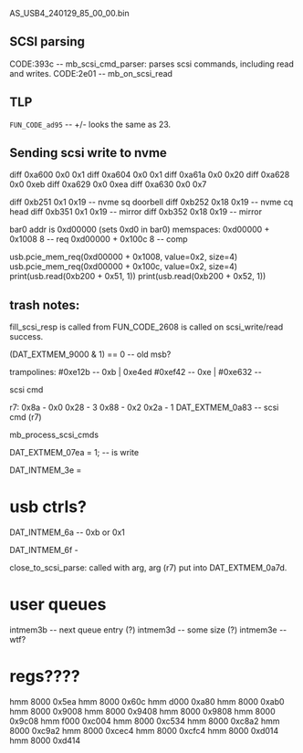 AS_USB4_240129_85_00_00.bin

## SCSI parsing

CODE:393c -- mb_scsi_cmd_parser: parses scsi commands, including read and writes.
CODE:2e01 -- mb_on_scsi_read

## TLP
`FUN_CODE_ad95` -- +/- looks the same as 23.

## Sending scsi write to nvme
diff 0xa600 0x0 0x1
diff 0xa604 0x0 0x1
diff 0xa61a 0x0 0x20
diff 0xa628 0x0 0xeb
diff 0xa629 0x0 0xea
diff 0xa630 0x0 0x7

diff 0xb251 0x1 0x19 -- nvme sq doorbell
diff 0xb252 0x18 0x19 -- nvme cq head
diff 0xb351 0x1 0x19 -- mirror
diff 0xb352 0x18 0x19 -- mirror

bar0 addr is 0xd00000 (sets 0xd0 in bar0)
memspaces:
0xd00000 + 0x1008 8 -- req
0xd00000 + 0x100c 8 -- comp

usb.pcie_mem_req(0xd00000 + 0x1008, value=0x2, size=4)
usb.pcie_mem_req(0xd00000 + 0x100c, value=0x2, size=4)
print(usb.read(0xb200 + 0x51, 1))
print(usb.read(0xb200 + 0x52, 1))

## trash notes:

fill_scsi_resp is called from FUN_CODE_2608 is called on scsi_write/read success.

(DAT_EXTMEM_9000 & 1) == 0 -- old msb?

trampolines:
#0xe12b -- 0xb | 0xe4ed
#0xef42 -- 0xe | 
#0xe632 -- 


scsi cmd

r7:
0x8a - 0x0
0x28 - 3
0x88 - 0x2
0x2a - 1
DAT_EXTMEM_0a83 -- scsi cmd (r7)

mb_process_scsi_cmds

DAT_EXTMEM_07ea = 1; -- is write


DAT_INTMEM_3e = 


# usb ctrls?
DAT_INTMEM_6a -- 0xb or 0x1

  <!-- DAT_EXTMEM_9093 = 8;
  DAT_EXTMEM_9094 = 2; -->

DAT_INTMEM_6f -



close_to_scsi_parse: called with arg, arg (r7) put into DAT_EXTMEM_0a7d.



# user queues
intmem3b -- next queue entry (?)
intmem3d -- some size (?)
intmem3e -- wtf?

# regs????
hmm 8000 0x5ea
hmm 8000 0x60c
hmm d000 0xa80
hmm 8000 0xab0
hmm 8000 0x9008
hmm 8000 0x9408
hmm 8000 0x9808
hmm 8000 0x9c08
hmm f000 0xc004
hmm 8000 0xc534
hmm 8000 0xc8a2
hmm 8000 0xc9a2
hmm 8000 0xcec4
hmm 8000 0xcfc4
hmm 8000 0xd014
hmm 8000 0xd414
